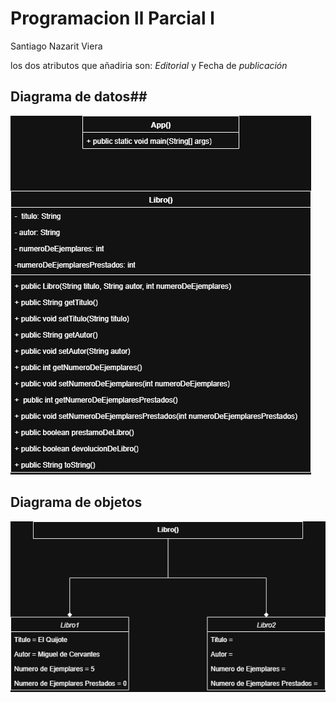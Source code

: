 # Programacion ll Parcial l

Santiago Nazarit Viera

los dos atributos que añadiria son: 
*Editorial* y Fecha de *publicación*
## Diagrama de datos##
![Diagrama de datos](<Libreria(UML de datos).drawio.png>)
## Diagrama de objetos 
![Diagrama de objetos](<Libreria(UML de objetos).drawio.png>)